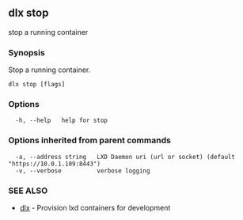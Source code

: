 ## dlx stop

stop a running container

### Synopsis

Stop a running container.

```
dlx stop [flags]
```

### Options

```
  -h, --help   help for stop
```

### Options inherited from parent commands

```
  -a, --address string   LXD Daemon uri (url or socket) (default "https://10.0.1.109:8443")
  -v, --verbose          verbose logging
```

### SEE ALSO

* [dlx](/docs/cmd/dlx)	 - Provision lxd containers for development

